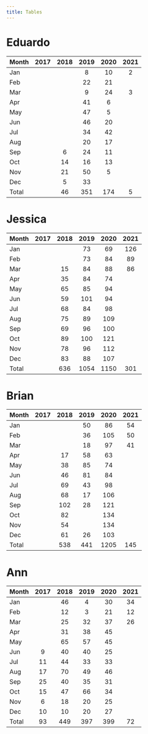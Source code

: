 ```yaml
---
title: Tables
---
```


# Eduardo

| Month | 2017 | 2018 | 2019 | 2020 | 2021 |
| --- |:---: | :---: | :---: | :---: | :---: |
| Jan |    |    | 8 | 10 | 2 |
| Feb |    |    | 22 | 21 |    |
| Mar |    |    | 9 | 24 | 3 |
| Apr |    |    | 41 | 6 |    |
| May |    |    | 47 | 5 |    |
| Jun |    |    | 46 | 20 |    |
| Jul |    |    | 34 | 42 |    |
| Aug |    |    | 20 | 17 |    |
| Sep |    | 6 | 24 | 11 |    |
| Oct |    | 14 | 16 | 13 |    |
| Nov |    | 21 | 50 | 5 |    |
| Dec |    | 5 | 33 |    |    |
| Total |    | 46 | 351 | 174 | 5 |

# Jessica

| Month | 2017 | 2018 | 2019 | 2020 | 2021 |
| --- |:---: | :---: | :---: | :---: | :---: |
| Jan |    |    | 73 | 69 | 126 |
| Feb |    |    | 73 | 84 | 89 |
| Mar |    | 15 | 84 | 88 | 86 |
| Apr |    | 35 | 84 | 74 |    |
| May |    | 65 | 85 | 94 |    |
| Jun |    | 59 | 101 | 94 |    |
| Jul |    | 68 | 84 | 98 |    |
| Aug |    | 75 | 89 | 109 |    |
| Sep |    | 69 | 96 | 100 |    |
| Oct |    | 89 | 100 | 121 |    |
| Nov |    | 78 | 96 | 112 |    |
| Dec |    | 83 | 88 | 107 |    |
| Total |    | 636 | 1054 | 1150 | 301 |

# Brian

| Month | 2017 | 2018 | 2019 | 2020 | 2021 |
| --- |:---: | :---: | :---: | :---: | :---: |
| Jan |    |    | 50 | 86 | 54 |
| Feb |    |    | 36 | 105 | 50 |
| Mar |    |    | 18 | 97 | 41 |
| Apr |    | 17 | 58 | 63 |    |
| May |    | 38 | 85 | 74 |    |
| Jun |    | 46 | 81 | 84 |    |
| Jul |    | 69 | 43 | 98 |    |
| Aug |    | 68 | 17 | 106 |    |
| Sep |    | 102 | 28 | 121 |    |
| Oct |    | 82 |    | 134 |    |
| Nov |    | 54 |    | 134 |    |
| Dec |    | 61 | 26 | 103 |    |
| Total |    | 538 | 441 | 1205 | 145 |

# Ann

| Month | 2017 | 2018 | 2019 | 2020 | 2021 |
| --- |:---: | :---: | :---: | :---: | :---: |
| Jan |    | 46 | 4 | 30 | 34 |
| Feb |    | 12 | 3 | 21 | 12 |
| Mar |    | 25 | 32 | 37 | 26 |
| Apr |    | 31 | 38 | 45 |    |
| May |    | 65 | 57 | 45 |    |
| Jun | 9 | 40 | 40 | 25 |    |
| Jul | 11 | 44 | 33 | 33 |    |
| Aug | 17 | 70 | 49 | 46 |    |
| Sep | 25 | 40 | 35 | 31 |    |
| Oct | 15 | 47 | 66 | 34 |    |
| Nov | 6 | 18 | 20 | 25 |    |
| Dec | 10 | 10 | 20 | 27 |    |
| Total | 93 | 449 | 397 | 399 | 72 |

